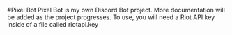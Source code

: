 #Pixel Bot
Pixel Bot is my own Discord Bot project. More documentation will be added as the project progresses. To use, you will need a Riot API key inside of a file called riotapi.key
